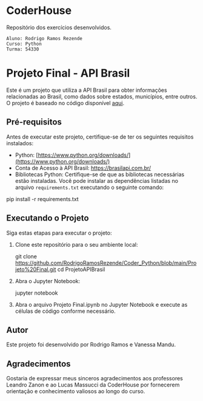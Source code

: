# CoderHouse
Repositório dos exercícios desenvolvidos.

	Aluno: Rodrigo Ramos Rezende
	Curso: Python
	Turma: 54330

# Projeto Final - API Brasil

Este é um projeto que utiliza a API Brasil para obter informações relacionadas ao Brasil, como dados sobre estados, municípios, entre outros. O projeto é baseado no código disponível [aqui](https://github.com/RodrigoRamosRezende/Coder_Python/blob/main/Projeto%20Final.ipynb).

## Pré-requisitos

Antes de executar este projeto, certifique-se de ter os seguintes requisitos instalados:

- Python: [https://www.python.org/downloads/](https://www.python.org/downloads/)
- Conta de Acesso à API Brasil: https://brasilapi.com.br/
- Bibliotecas Python: Certifique-se de que as bibliotecas necessárias estão instaladas. Você pode instalar as dependências listadas no arquivo `requirements.txt` executando o seguinte comando:

pip install -r requirements.txt


## Executando o Projeto

Siga estas etapas para executar o projeto:

1. Clone este repositório para o seu ambiente local:

	git clone https://github.com/RodrigoRamosRezende/Coder_Python/blob/main/Projeto%20Final.git
	cd ProjetoAPIBrasil

2. Abra o Jupyter Notebook:
	
	jupyter notebook

3. Abra o arquivo Projeto Final.ipynb no Jupyter Notebook e execute as células de código conforme necessário.

## Autor
Este projeto foi desenvolvido por Rodrigo Ramos e Vanessa Mandu.

## Agradecimentos
Gostaria de expressar meus sinceros agradecimentos aos professores Leandro Zanon e ao Lucas Massucci da CoderHouse por fornecerem orientação e conhecimento valiosos ao longo do curso.